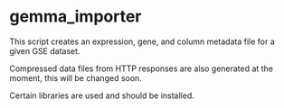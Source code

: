# gemma_importer

This script creates an expression, gene, and column metadata file for a given GSE dataset.

Compressed data files from HTTP responses are also generated at the moment, this will be changed soon.

Certain libraries are used and should be installed.
